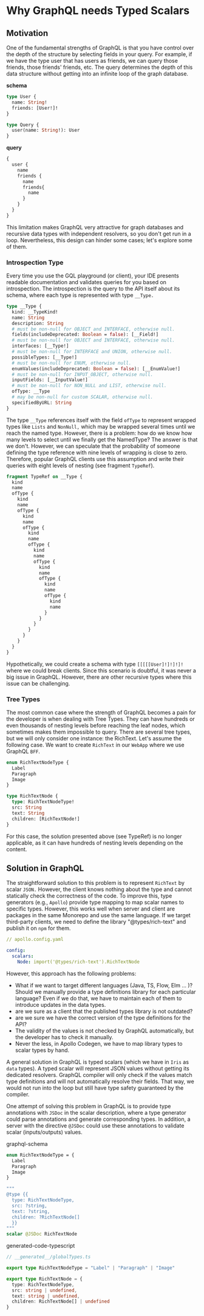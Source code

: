 # Why GraphQL needs Typed Scalars

## Motivation

One of the fundamental strengths of GraphQL is that you have control over the depth of the structure by selecting fields in your query. For example, if we have the type user that has users as friends, we can query those friends, those friends' friends, etc. The query determines the depth of this data structure without getting into an infinite loop of the graph database.

__schema__

```graphql
type User {
  name: String!
  friends: [User!]!
}

type Query {
  user(name: String!): User
}
```

__query__

```graphql
{
  user {
    name
    friends {
      name
      friends{
        name
      }
    }
  }
}
```

This limitation makes GraphQL very attractive for graph databases and recursive data types with independent resolvers, so you don't get run in a loop. Nevertheless, this design can hinder some cases; let's explore some of them.

### Introspection Type

Every time you use the GQL playground (or client), your IDE presents readable documentation and validates queries for you based on introspection. The introspection is the query to the API itself about its schema, where each type is represented with type `__Type.`

```graphql
type __Type {
  kind: __TypeKind!
  name: String
  description: String
  # must be non-null for OBJECT and INTERFACE, otherwise null.
  fields(includeDeprecated: Boolean = false): [__Field!]
  # must be non-null for OBJECT and INTERFACE, otherwise null.
  interfaces: [__Type!]
  # must be non-null for INTERFACE and UNION, otherwise null.
  possibleTypes: [__Type!]
  # must be non-null for ENUM, otherwise null.
  enumValues(includeDeprecated: Boolean = false): [__EnumValue!]
  # must be non-null for INPUT_OBJECT, otherwise null.
  inputFields: [__InputValue!]
  # must be non-null for NON_NULL and LIST, otherwise null.
  ofType: __Type
  # may be non-null for custom SCALAR, otherwise null.
  specifiedByURL: String
}
```

The type `__Type` references itself with the field `ofType` to represent wrapped types like `Lists` and `NonNull,` which may be wrapped several times until we reach the named type. However, there is a problem: how do we know how many levels to select until we finally get the NamedType? The answer is that we don't. However, we can speculate that the probability of someone defining the type reference with nine levels of wrapping is close to zero. Therefore, popular GraphQL clients use this assumption and write their queries with eight levels of nesting (see fragment `TypeRef`).

```graphql
fragment TypeRef on __Type {
  kind
  name
  ofType {
    kind
    name
    ofType {
      kind
      name
      ofType {
        kind
        name
        ofType {
          kind
          name
          ofType {
            kind
            name
            ofType {
              kind
              name
              ofType {
                kind
                name
              }
            }
          }
        }
      }
    }
  }
}
```

Hypothetically, we could create a schema with type `[[[[[User]!]!]!]!` where we could break clients. Since this scenario is doubtful, it was never a big issue in GraphQL. However, there are other recursive types where this issue can be challenging.

### Tree Types

The most common case where the strength of GraphQL becomes a pain for the developer is when dealing with Tree Types. They can have hundreds or even thousands of nesting levels before reaching the leaf nodes, which sometimes makes them impossible to query. There are several tree types, but we will only consider one instance: the RichText. Let's assume the following case. We want to create `RichText` in our `WebApp` where we use GraphQL `BFF`.

```graphql
enum RichTextNodeType {
  Label
  Paragraph
  Image
}

type RichTextNode {
  type: RichTextNodeType!
  src: String
  text: String
  children: [RichTextNode!]
}
```

For this case, the solution presented above (see TypeRef) is no longer applicable, as it can have hundreds of nesting levels depending on the content.

## Solution in GraphQL

The straightforward solution to this problem is to represent `RichText` by scalar `JSON.` However, the client knows nothing about the type and cannot statically check the correctness of the code. To improve this, type generators (e.g., `Apollo`) provide type mapping to map scalar names to specific types. However, this works well when server and client are packages in the same Monorepo and use the same language. If we target third-party clients, we need to define the library "@types/rich-text" and publish it on `npm` for them.

```yaml
// apollo.config.yaml

config:
  scalars:
    Node: import('@types/rich-text').RichTextNode
```

However, this approach has the following problems:

- What if we want to target different languages (Java, TS, Flow, Elm ... )? Should we manually provide a type definitions library for each particular language? Even if we do that, we have to maintain each of them to introduce updates in the data types.
- are we sure as a client that the published types library is not outdated?
- are we sure we have the correct version of the type definitions for the API?
- The validity of the values is not checked by GraphQL automatically, but the developer has to check it manually.
- Never the less, in Apollo Codegen, we have to map library types to scalar types by hand.

A general solution in GraphQL is typed scalars (which we have in `Iris` as `data` types). A typed scalar will represent JSON values without getting its dedicated resolvers. GraphQL compiler will only check if the values match type definitions and will not automatically resolve their fields. That way, we would not run into the loop but still have type safety guaranteed by the compiler.

One attempt of solving this problem in GraphQL is to provide type annotations with `JSDoc` in the scalar description, where a type generator could parse annotations and generate corresponding types. In addition, a server with the directive `@JSDoc` could use these annotations to validate scalar (inputs/outputs) values.

graphql-schema

```graphql
enum RichTextNodeType = {
  Label
  Paragraph
  Image
}

"""
@type {{  
  type: RichTextNodeType,
  src: ?string,
  text: ?string,
  children: ?RichTextNode[]
  }}
"""
scalar @JSDoc RichTextNode
```

generated-code-typescript

```ts
// __generated__/globalTypes.ts

export type RichTextNodeType = "Label" | "Paragraph" | "Image"

export type RichTextNode = {
  type: RichTextNodeType,
  src: string | undefined,
  text: string | undefined,
  children: RichTextNode[] | undefined
}
```
